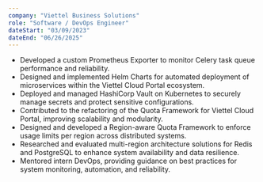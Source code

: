 ```yaml
---
company: "Viettel Business Solutions"
role: "Software / DevOps Engineer"
dateStart: "03/09/2023"
dateEnd: "06/26/2025"
---
```


- Developed a custom Prometheus Exporter to monitor Celery task queue performance and reliability.
- Designed and implemented Helm Charts for automated deployment of microservices within the Viettel Cloud Portal ecosystem.
- Deployed and managed HashiCorp Vault on Kubernetes to securely manage secrets and protect sensitive configurations.
- Contributed to the refactoring of the Quota Framework for Viettel Cloud Portal, improving scalability and modularity.
- Designed and developed a Region-aware Quota Framework to enforce usage limits per region across distributed systems.
- Researched and evaluated multi-region architecture solutions for Redis and PostgreSQL to enhance system availability and data resilience.
- Mentored intern DevOps, providing guidance on best practices for system monitoring, automation, and reliability.
